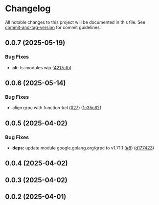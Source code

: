 # Changelog

All notable changes to this project will be documented in this file. See [commit-and-tag-version](https://github.com/absolute-version/commit-and-tag-version) for commit guidelines.

## 0.0.7 (2025-05-19)


### Bug Fixes

* **cli:** ts-modules wip ([4217cfb](https://github.com/SocialGouv/crossplane-function-js/commit/4217cfb21124c8373dc5f28da26357f25b99e30f))

## 0.0.6 (2025-05-14)


### Bug Fixes

* align grpc with function-kcl ([#27](https://github.com/SocialGouv/crossplane-function-js/issues/27)) ([1c35c82](https://github.com/SocialGouv/crossplane-function-js/commit/1c35c829820dd3fa05dd8a551037feed3202955f))

## 0.0.5 (2025-04-02)


### Bug Fixes

* **deps:** update module google.golang.org/grpc to v1.71.1 ([#8](https://github.com/SocialGouv/crossplane-function-js/issues/8)) ([d177423](https://github.com/SocialGouv/crossplane-function-js/commit/d1774230dd0984cea017304d6053312bd40de79b))

## 0.0.4 (2025-04-02)

## 0.0.3 (2025-04-02)

## 0.0.2 (2025-04-01)
